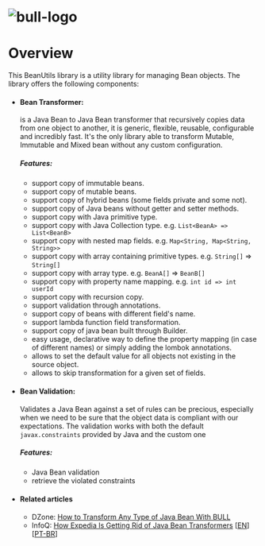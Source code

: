 <head>
    <title>About</title>
</head>

# ![bull-logo](images/BullBranding_03.png)

# Overview

This BeanUtils library is a utility library for managing Bean objects. The library offers the following components:

- #### Bean Transformer: 

    is a Java Bean to Java Bean transformer that recursively copies data from one object to another, it is generic, flexible, reusable, configurable and incredibly fast.
    It's the only library able to transform Mutable, Immutable and Mixed bean without any custom configuration.

    ##### Features:
    * support copy of immutable beans.
    * support copy of mutable beans.
    * support copy of hybrid beans (some fields private and some not).
    * support copy of Java beans without getter and setter methods.
    * support copy with Java primitive type.
    * support copy with Java Collection type. e.g. `List<BeanA> => List<BeanB>`
    * support copy with nested map fields. e.g. `Map<String, Map<String, String>>`
    * support copy with array containing primitive types. e.g. `String[]` => `String[]`
    * support copy with array type. e.g. `BeanA[]` => `BeanB[]`
    * support copy with property name mapping. e.g. `int id => int userId`
    * support copy with recursion copy.
    * support validation through annotations.
    * support copy of beans with different field's name.
    * support lambda function field transformation.
    * support copy of java bean built through Builder.
    * easy usage, declarative way to define the property mapping (in case of different names) or simply adding the lombok annotations.
    * allows to set the default value for all objects not existing in the source object.
    * allows to skip transformation for a given set of fields.

- #### Bean Validation: 

    Validates a Java Bean against a set of rules can be precious, especially when we need to be sure that the object data is compliant with our expectations.
    The validation works with both the default `javax.constraints` provided by Java and the custom one

    ##### Features:
    * Java Bean validation
    * retrieve the violated constraints
    
- #### Related articles

    * DZone: [How to Transform Any Type of Java Bean With BULL](https://dzone.com/articles/how-to-transform-any-type-of-java-bean-with-one-li)
    * InfoQ: [How Expedia Is Getting Rid of Java Bean Transformers](https://www.infoq.com/articles/expedia-rid-of-bean-transformers/) [[EN](https://www.infoq.com/articles/expedia-rid-of-bean-transformers/)] [[PT-BR](https://www.infoq.com/br/articles/expedia-rid-of-bean-transformers/)]

